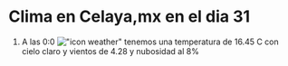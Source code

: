 # Clima en Celaya,mx en el dia 31

1. A las 0:0 !["icon weather"](http://openweathermap.org/img/w/02n.png) tenemos una temperatura de 16.45 C con cielo claro y  vientos de 4.28 y nubosidad al 8%
